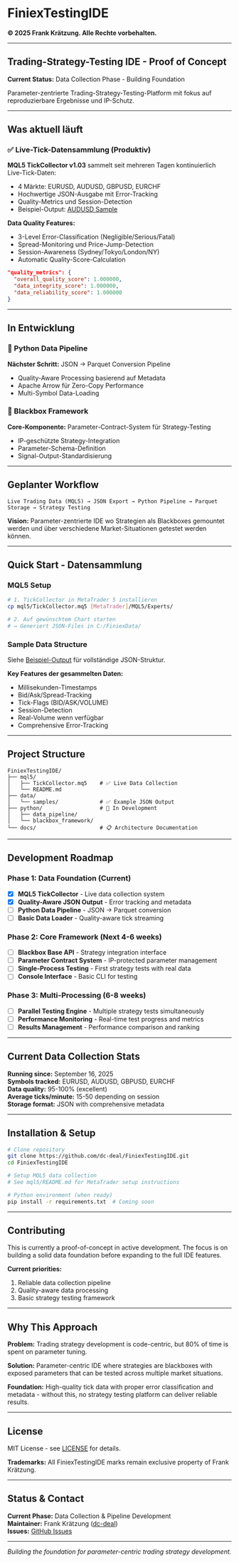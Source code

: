 # FiniexTestingIDE

**© 2025 Frank Krätzung. Alle Rechte vorbehalten.**

---

## Trading-Strategy-Testing IDE - Proof of Concept

**Current Status:** Data Collection Phase - Building Foundation

Parameter-zentrierte Trading-Strategy-Testing-Platform mit fokus auf reproduzierbare Ergebnisse und IP-Schutz.

---

## Was aktuell läuft

### ✅ Live-Tick-Datensammlung (Produktiv)

**MQL5 TickCollector v1.03** sammelt seit mehreren Tagen kontinuierlich Live-Tick-Daten:
- 4 Märkte: EURUSD, AUDUSD, GBPUSD, EURCHF
- Hochwertige JSON-Ausgabe mit Error-Tracking
- Quality-Metrics und Session-Detection
- Beispiel-Output: [AUDUSD Sample](./data/samples/AUDUSD_20250916_223859_ticks.json)

**Data Quality Features:**
- 3-Level Error-Classification (Negligible/Serious/Fatal)
- Spread-Monitoring und Price-Jump-Detection
- Session-Awareness (Sydney/Tokyo/London/NY)
- Automatic Quality-Score-Calculation

```json
"quality_metrics": {
  "overall_quality_score": 1.000000,
  "data_integrity_score": 1.000000,
  "data_reliability_score": 1.000000
}
```

---

## In Entwicklung

### 🔄 Python Data Pipeline

**Nächster Schritt:** JSON → Parquet Conversion Pipeline
- Quality-Aware Processing basierend auf Metadata
- Apache Arrow für Zero-Copy Performance
- Multi-Symbol Data-Loading

### 🔄 Blackbox Framework

**Core-Komponente:** Parameter-Contract-System für Strategy-Testing
- IP-geschützte Strategy-Integration
- Parameter-Schema-Definition
- Signal-Output-Standardisierung

---

## Geplanter Workflow

```
Live Trading Data (MQL5) → JSON Export → Python Pipeline → Parquet Storage → Strategy Testing
```

**Vision:** Parameter-zentrierte IDE wo Strategien als Blackboxes gemountet werden und über verschiedene Market-Situationen getestet werden können.

---

## Quick Start - Datensammlung

### MQL5 Setup
```bash
# 1. TickCollector in MetaTrader 5 installieren
cp mql5/TickCollector.mq5 [MetaTrader]/MQL5/Experts/

# 2. Auf gewünschtem Chart starten
# → Generiert JSON-Files in C:/FiniexData/
```

### Sample Data Structure
Siehe [Beispiel-Output](./data/samples/AUDUSD_20250916_223859_ticks.json) für vollständige JSON-Struktur.

**Key Features der gesammelten Daten:**
- Millisekunden-Timestamps
- Bid/Ask/Spread-Tracking  
- Tick-Flags (BID/ASK/VOLUME)
- Session-Detection
- Real-Volume wenn verfügbar
- Comprehensive Error-Tracking

---

## Project Structure

```
FiniexTestingIDE/
├── mql5/
│   ├── TickCollector.mq5    # ✅ Live Data Collection
│   └── README.md
├── data/
│   └── samples/             # ✅ Example JSON Output
├── python/                  # 🔄 In Development
│   ├── data_pipeline/
│   └── blackbox_framework/
└── docs/                    # 📋 Architecture Documentation
```

---

## Development Roadmap

### Phase 1: Data Foundation (Current)
- [x] **MQL5 TickCollector** - Live data collection system
- [x] **Quality-Aware JSON Output** - Error tracking and metadata
- [ ] **Python Data Pipeline** - JSON → Parquet conversion
- [ ] **Basic Data Loader** - Quality-aware tick streaming

### Phase 2: Core Framework (Next 4-6 weeks)
- [ ] **Blackbox Base API** - Strategy integration interface
- [ ] **Parameter Contract System** - IP-protected parameter management
- [ ] **Single-Process Testing** - First strategy tests with real data
- [ ] **Console Interface** - Basic CLI for testing

### Phase 3: Multi-Processing (6-8 weeks)
- [ ] **Parallel Testing Engine** - Multiple strategy tests simultaneously
- [ ] **Performance Monitoring** - Real-time test progress and metrics
- [ ] **Results Management** - Performance comparison and ranking

---

## Current Data Collection Stats

**Running since:** September 16, 2025  
**Symbols tracked:** EURUSD, AUDUSD, GBPUSD, EURCHF  
**Data quality:** 95-100% (excellent)  
**Average ticks/minute:** 15-50 depending on session  
**Storage format:** JSON with comprehensive metadata

---

## Installation & Setup

```bash
# Clone repository
git clone https://github.com/dc-deal/FiniexTestingIDE.git
cd FiniexTestingIDE

# Setup MQL5 data collection
# See mql5/README.md for MetaTrader setup instructions

# Python environment (when ready)
pip install -r requirements.txt  # Coming soon
```

---

## Contributing

This is currently a proof-of-concept in active development. The focus is on building a solid data foundation before expanding to the full IDE features.

**Current priorities:**
1. Reliable data collection pipeline
2. Quality-aware data processing
3. Basic strategy testing framework

---

## Why This Approach

**Problem:** Trading strategy development is code-centric, but 80% of time is spent on parameter tuning.

**Solution:** Parameter-centric IDE where strategies are blackboxes with exposed parameters that can be tested across multiple market situations.

**Foundation:** High-quality tick data with proper error classification and metadata - without this, no strategy testing platform can deliver reliable results.

---

## License

MIT License - see [LICENSE](LICENSE) for details.

**Trademarks:** All FiniexTestingIDE marks remain exclusive property of Frank Krätzung.

---

## Status & Contact

**Current Phase:** Data Collection & Pipeline Development  
**Maintainer:** Frank Krätzung ([dc-deal](https://github.com/dc-deal))  
**Issues:** [GitHub Issues](https://github.com/dc-deal/FiniexTestingIDE/issues)

---

*Building the foundation for parameter-centric trading strategy development.*
